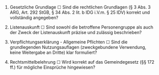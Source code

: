 1. Gesetzliche Grundlage
☐ Sind die rechtlichen Grundlagen (§ 3 Abs. 3 ARG, Art. 292 StGB, § 34 Abs. 2 lit. b IDG i.V.m. § 25 IDV) korrekt und vollständig angegeben?

2. Listenauskunft
☐ Sind sowohl die betroffene Personengruppe als auch der Zweck der Listenauskunft präzise und zulässig beschrieben?

3. Verpflichtungserklärung - Allgemeine Pflichten
☐ Sind die grundlegenden Nutzungsauflagen (zweckgebundene Verwendung, keine Weitergabe an Dritte) klar formuliert?

4. Rechtsmittelbelehrung
☐ Wird korrekt auf das Gemeindegesetz (§§ 172 ff.) für mögliche Einsprüche hingewiesen?